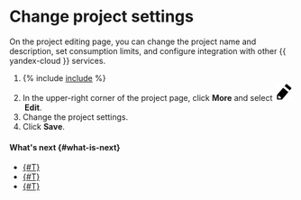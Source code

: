 # Change project settings

On the project editing page, you can change the project name and description, set consumption limits, and configure integration with other {{ yandex-cloud }} services.

1. {% include [include](../../../_includes/datasphere/ui-find-project.md) %}
1. In the upper-right corner of the project page, click **More** and select **![pencil](../../../_assets/pencil.svg) Edit**.
1. Change the project settings.
1. Click **Save**.

#### What's next {#what-is-next}

* [{#T}](install-dependencies.md)
* [{#T}](control-compute-resources.md)
* [{#T}](export.md)
